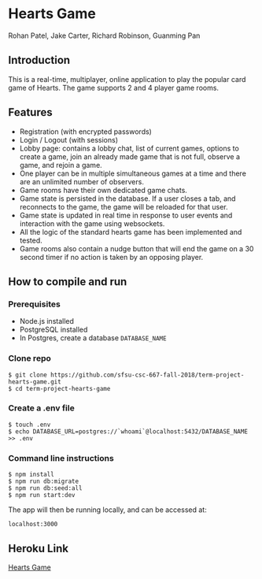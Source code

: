 # Hearts Game

Rohan Patel, Jake Carter, Richard Robinson, Guanming Pan

## Introduction

This is a real-time, multiplayer, online application to play the popular card game of Hearts. The game supports 2 and 4 player game rooms.

## Features

- Registration (with encrypted passwords)
- Login / Logout (with sessions)
- Lobby page: contains a lobby chat, list of current games, options to create a game, join an already made game that is not full, observe a game, and rejoin a game.
- One player can be in multiple simultaneous games at a time and there are an unlimited number of observers.
- Game rooms have their own dedicated game chats.
- Game state is persisted in the database. If a user closes a tab, and reconnects to the game, the game will be reloaded for that user.
- Game state is updated in real time in response to user events and interaction with the game using websockets.
- All the logic of the standard hearts game has been implemented and tested.
- Game rooms also contain a nudge button that will end the game on a 30 second timer if no action is taken by an opposing player.

## How to compile and run

### Prerequisites

- Node.js installed
- PostgreSQL installed
- In Postgres, create a database `DATABASE_NAME`

### Clone repo

```
$ git clone https://github.com/sfsu-csc-667-fall-2018/term-project-hearts-game.git
$ cd term-project-hearts-game
```

### Create a .env file

```
$ touch .env
$ echo DATABASE_URL=postgres://`whoami`@localhost:5432/DATABASE_NAME >> .env
```

### Command line instructions

```
$ npm install
$ npm run db:migrate
$ npm run db:seed:all
$ npm run start:dev
```

The app will then be running locally, and can be accessed at:

`localhost:3000`

## Heroku Link

[Hearts Game](https://hearts-game.herokuapp.com/)
